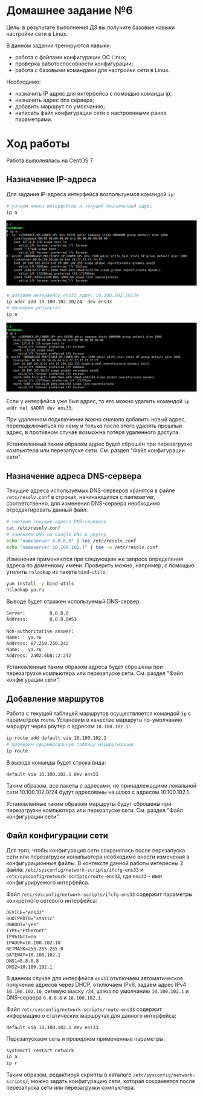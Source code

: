 # Домашнее задание №6

Цель: в результате выполнения ДЗ вы получите базовые навыки настройки сети в Linux.

В данном задании тренируются навыки:

- работа с файлами конфигурации ОС Linux;
- проверка работоспособности конфигурации;
- работа с базовыми командами для настройки сети в Linux.

Необходимо:

- назначить IP адрес для интерфейса с помощью команды ip;
- назначить адрес dns сервера;
- добавить маршрут по умолчанию;
- написать файл конфигурации сети с настроенными ранее параметрами.

# Ход работы

Работа выполнялась на CentOS 7.

## Назначение IP-адреса

Для задания IP-адреса интерфейса возпользуемся командой `ip`:

```bash
# узнаем имена интерфейсов и текущий назначенный адрес
ip a
```
![](img/ip_a_current.png)

```bash
# добавим интерфейсу ens33 адрес 10.100.102.10/24
ip addr add 10.100.102.10/24  dev ens33
# проверим результат
ip a
```
![](img/ip_a_secondary.png)

Если у интерфейса уже был адрес, то его можно удалить командой `ip addr del $ADDR dev ens33`.

При удаленном подключении важно сначала добавить новый адрес, переподключиться по нему и только после этого удалять прошлый адрес, в противном случае возможна потеря удаленного доступа.

Установленный таким образом адрес будет сброшен при перезагрузке компьютера или перезапуске сети. См. раздел "Файл конфигурации сети".

## Назначение адреса DNS-сервера

Текущие адреса используемых DNS-серверов хранятся в файле `/etc/resolv.conf` в строках, начинающихся с nameserver, соответственно, для изменения DNS-сервера необходимо отредактировать данный файл.

```bash
# смотрим текущие адреса DNS-серверов
cat /etc/resolv.conf
# заменяем DNS на Google DNS и роутер
echo "nameserver 8.8.8.8" | tee /etc/resolv.conf
echo "nameserver 10.100.102.1" | tee -a /etc/resolv.conf
```

Изменения применяются при следующем же запросе определения адреса по доменному имени. Проверить можно, например, с помощью утилиты `nslookup` из пакета `bind-utils`:

```bash
yum install -y bind-utils
nslookup ya.ru
```

Выводе будет отражен используемый DNS-сервер:

```
Server:         8.8.8.8
Address:        8.8.8.8#53

Non-authoritative answer:
Name:   ya.ru
Address: 87.250.250.242
Name:   ya.ru
Address: 2a02:6b8::2:242
```

Установленные таким образом адреса будет сброшены при перезагрузке компьютера или перезапуске сети. См. раздел "Файл конфигурации сети".

## Добавление маршрутов

Работа с текущей таблицей маршрутов осуществляется командой `ip` с параметром `route`. Установим в качестве маршрута по-умолчанию маршрут через роутер с адресом `10.100.102.1`:

```bash
ip route add default via 10.100.102.1
# проверим сформированную таблицу маршрутизации
ip route
```

В выводе команды будет строка вида:

```
default via 10.100.102.1 dev ens33
```

Таким образом, все пакеты с адресами, не принадлежащими локальной сети 10.100.102.0/24 будут адресованы на шлюз с адресом 10.100.102.1.

Установленные таким образом маршруты будут сброшены при перезагрузке компьютера или перезапуске сети. См. раздел "Файл конфигурации сети".

## Файл конфигурации сети

Для того, чтобы конфигурация сети сохранялась после перезапуска сети или перезагрузки конмпьютера необходимо внести изменения в конфигурационные файлы. В контексте данной работы интересны 2 файла: `/etc/sysconfig/network-scripts/ifcfg-ens33` и `/etc/sysconfig/network-scripts/route-ens33`, где `ens33` - имя конфигурируемого интерфейса.

Файл `/etc/sysconfig/network-scripts/ifcfg-ens33` содержит параметры конкретного сетевого интерфейса:

```
DEVICE="ens33"
BOOTPROTO="static"
ONBOOT="yes"
TYPE="Ethernet"
IPV6INIT=no
IPADDR=10.100.102.10
NETMASK=255.255.255.0
GATEWAY=10.100.102.1
DNS1=8.8.8.8
DNS2=10.100.102.1
```

В данном случае для интерфейса `ens33` отключаем автоматическое получение адресов через DHCP, отключаем IPv6, задаем адрес IPv4 `10.100.102.10`, 
сетевую маску `/24`, шлюз по умолчанию `10.100.102.1`  и DNS-сервера `8.8.8.8` и `10.100.102.1`.

Файл `/etc/sysconfig/network-scripts/route-ens33` содержит информацию о статических маршрутах для данного интерфейса:

```
default via 10.100.102.1 dev ens33
```

Перезапускаем сеть и проверяем примененные параметры:

```bash
systemctl restart network
ip a
ip r
```

Таким образом, редактируя скрипты в каталоге `/etc/sysconfig/network-scripts/`, можно задать конфигурацию сети, которая сохраняется после перезапуска сети или перезагрузки компьютера.
